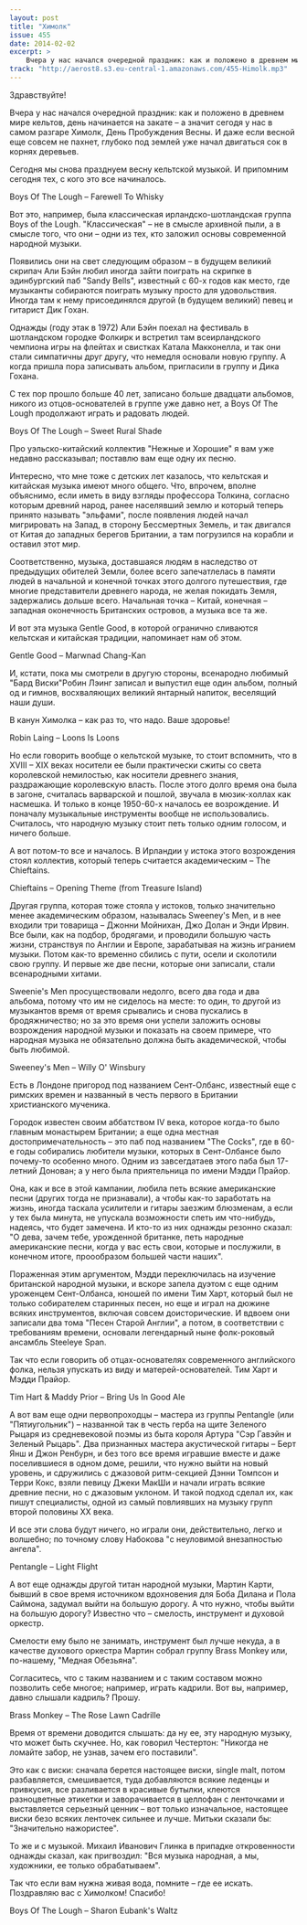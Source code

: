 ```yaml
---
layout: post
title: "Химолк"
issue: 455
date: 2014-02-02
excerpt: >
    Вчера у нас начался очередной праздник: как и положено в древнем мире кельтов, день начинается на закате – а значит сегодя у нас в самом разгаре Химолк, День Пробуждения Весны. И даже если весной еще совсем не пахнет, глубоко под землей уже начал двигаться сок в корнях деревьев.
track: "http://aerost8.s3.eu-central-1.amazonaws.com/455-Himolk.mp3"
---
```


Здравствуйте!

Вчера у нас начался очередной праздник: как и положено в древнем мире кельтов, день начинается на закате – а значит сегодя у нас в самом разгаре Химолк, День Пробуждения Весны. И даже если весной еще совсем не пахнет, глубоко под землей уже начал двигаться сок в корнях деревьев.

Сегодня мы снова празднуем весну кельтской музыкой. И припомним сегодня тех, с кого это все начиналось.

Boys Of The Lough – Farewell To Whisky

Вот это, например, была классическая ирландско-шотландская группа Boys of the Lough. "Классическая" – не в смысле архивной пыли, а в смысле того, что они – одни из тех, кто заложил основы современной народной музыки.

Появились они на свет следующим образом – в будущем великий скрипач Али Бэйн любил иногда зайти поиграть на скрипке в эдинбургский паб "Sandy Bells", известный с 60-х годов как место, где музыканты собираются поиграть музыку просто для удовольствия. Иногда там к нему присоединялся другой (в будущем великий) певец и гитарист Дик Гохан.

Однажды (году этак в 1972) Али Бэйн поехал на фестиваль в шотландском городке Фолкирк и встретил там всеирландского чемпиона игры на флейтах и свистках Катала Макконелла, и так они стали симпатичны друг другу, что немедля основали новую группу. А когда пришла пора записывать альбом, пригласили в группу и Дика Гохана.

С тех пор прошло больше 40 лет, записано больше двадцати альбомов, никого из отцов-основателей в группе уже давно нет, а Boys Of The Lough продолжают играть и радовать людей.

Boys Of The Lough – Sweet Rural Shade

Про уэльско-китайский коллектив "Нежные и Хорошие" я вам уже недавно рассказывал; поставлю вам еще одну их песню.

Интересно, что мне тоже с детских лет казалось, что кельтская и китайская музыка имеют много общего. Что, впрочем, вполне объяснимо, если иметь в виду взгляды профессора Толкина, согласно которым древний народ, ранее населявший землю и который теперь принято называть "эльфами", после появления людей начал мигрировать на Запад, в сторону Бессмертных Земель, и так двигался от Китая до западных берегов Британии, а там погрузился на корабли и оставил этот мир.

Соответственно, музыка, доставшаяся людям в наследство от предыдущих обителей Земли, более всего запечатлелась в памяти людей в начальной и конечной точках этого долгого путешествия, где многие представители древнего народа, не желая покидать Земля, задержались дольше всего. Начальная точка – Китай, конечная – западная оконечность Британских островов, а музыка все та же.

И вот эта музыка Gentle Good, в которой огранично сливаются кельтская и китайская традиции, напоминает нам об этом.

Gentle Good – Marwnad Chang-Kan

И, кстати, пока мы смотрели в другую стороны, всенародно любимый "Бард Виски"Робин Лэинг записал и выпустил еще один альбом, полный од и гимнов, восхваляющих великий янтарный напиток, веселящий наши души.

В канун Химолка – как раз то, что надо. Ваше здоровье!

Robin Laing – Loons Is Loons

Но если говорить вообще о кельтской музыке, то стоит вспомнить, что в XVIII – XIX веках носители ее были практически сжиты со света королевской немилостью, как носители древнего знания, раздражающие королевскую власть. После этого долго время она была в загоне, считалась варварской и пошлой, звучала в мюзик-холлах как насмешка. И только в конце 1950-60-х началось ее возрождение. И поначалу музыкальные инструменты вообще не использовались. Считалось, что народную музыку стоит петь только одним голосом, и ничего больше.

А вот потом-то все и началось. В Ирландии у истока этого возрождения стоял коллектив, который теперь считается академическим – The Chieftains.

Chieftains – Opening Theme (from Treasure Island)

Другая группа, которая тоже стояла у истоков, только значительно менее академическим образом, называлась Sweeney's Men, и в нее входили три товарища – Джонни Мойнихан, Джо Долан и Энди Ирвин. Все были, как на подбор, бродягами, и проводили большую часть жизни, странствуя по Англии и Европе, зарабатывая на жизнь игранием музыки. Потом как-то временно сбились с пути, осели и сколотили свою группу. И первые же две песни, которые они записали, стали всенародными хитами.

Sweenie's Men просуществовали недолго, всего два года и два альбома, потому что им не сиделось на месте: то один, то другой из музыкантов время от время срывались и снова пускались в бродяжничество; но за это время они успели заложить основы возрождения народной музыки и показать на своем примере, что народная музыка не обязательно должна быть академической, чтобы быть любимой.

Sweeney's Men – Willy O' Winsbury

Есть в Лондоне пригород под названием Сент-Олбанс, известный еще с римских времен и названный в честь первого в Британии христианского мученика.

Городок известен своим аббатством IV века, которое когда-то было главным монастырем Британии; а еще одна местная достопримечательность – это паб под названием "The Cocks", где в 60-е годы собирались любители музыки, которых в Сент-Олбансе было почему-то особенно много. Одним из завсегдатаев этого паба был 17-летний Донован; а у него была приятельница по имени Мэдди Прайор.

Она, как и все в этой кампании, любила петь всякие американские песни (других тогда не признавали), а чтобы как-то заработать на жизнь, иногда таскала усилители и гитары заезжим блюзменам, а если у тех была минута, не упускала возможности спеть им что-нибудь, надеясь, что будет замечена. И кто-то из них однажды резонно сказал: "О дева, зачем тебе, урожденной британке, петь народные американские песни, когда у вас есть свои, которые и послужили, в конечном итоге, проообразом большей части наших".

Пораженная этим аргументом, Мэдди переключилась на изучение британской народной музыки, и вскоре запела дуэтом с еще одним уроженцем Сент-Олбанса, юношей по имени Тим Харт, который был не только собирателем старинных песен, но еще и играл на дюжине всяких инструментов, включая совсем доисторические. И вдвоем они записали два тома "Песен Старой Англии", а потом, в соответствии с требованиям времени, основали легендарный ныне фолк-роковый ансамбль Steeleye Span.

Так что если говорить об отцах-основателях современного английского фолка, нельзя упускать из виду и матерей-основателей. Тим Харт и Мэдди Прайор.

Tim Hart & Maddy Prior – Bring Us In Good Ale

А вот вам еще одни первопроходцы – мастера из группы Pentangle (или "Пятиугольник") – названной так в честь герба на щите Зеленого Рыцаря из средневековой поэмы из быта короля Артура "Сэр Гавэйн и Зеленый Рыцарь". Два признанных мастера акустической гитары – Берт Янш и Джон Ренбурн, и без того все время игравшие вместе и даже поселившиеся в одном доме, решили, что нужно выйти на новый уровень, и сдружились с джазовой ритм-секцией Дэнни Томпсон и Терри Кокс, взяли певицу Джеки МакШи и начали играть всякие древние песни, но с джазовым уклоном. И такой подход сделал их, как пишут специалисты, одной из самый повлиявших на музыку групп второй половины XX века.

И все эти слова будут ничего, но играли они, действительно, легко и волшебно; по точному слову Набокова "с неуловимой внезапностью ангела".

Pentangle – Light Flight

А вот еще однажды другой титан народной музыки, Мартин Карти, бывший в свое время источником вдохновения для Боба Дилана и Пола Саймона, задумал выйти на большую дорогу. А что нужно, чтобы выйти на большую дорогу? Известно что – смелость, инструмент и духовой оркестр.

Смелости ему было не занимать, инструмент был лучше некуда, а в качестве духового оркестра Мартин собрал группу Brass Monkey или, по-нашему, "Медная Обезьяна".

Согласитесь, что с таким названием и с таким составом можно позволить себе многое; например, играть кадрили. Вот вы, например, давно слышали кадриль? Прошу.

Brass Monkey – The Rose Lawn Cadrille

Время от времени доводится слышать: да ну ее, эту народную музыку, что может быть скучнее. Но, как говорил Честертон: "Никогда не ломайте забор, не узнав, зачем его поставили".

Это как с виски: сначала берется настоящее виски, single malt, потом разбавляется, смешивается, туда добавляются всякие леденцы и привкусия, все разливается в красивые бутылки, клеются разноцветные этикетки и заворачивается в целлофан с ленточками и выставляется серьезный ценник – вот только изначальное, настоящее виски безо всяких ленточек сильнее и лучше. Митьки сказали бы: "Значительно нажористее".

То же и с музыкой. Михаил Иванович Глинка в припадке откровенности однажды сказал, как пригвоздил: "Вся музыка народная, а мы, художники, ее только обрабатываем".

Так что если вам нужна живая вода, помните – где ее искать. Поздравляю вас с Химолком! Спасибо!

Boys Of The Lough – Sharon Eubank's Waltz
